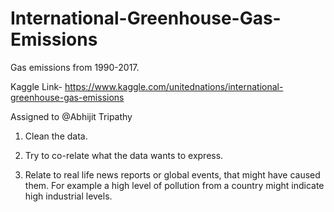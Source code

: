 # International-Greenhouse-Gas-Emissions
Gas emissions from 1990-2017.

Kaggle Link- https://www.kaggle.com/unitednations/international-greenhouse-gas-emissions

Assigned to @Abhijit Tripathy

1. Clean the data.

2. Try to co-relate what the data wants to express.

3. Relate to real life news reports or global events, that might have caused them. For example a high level of pollution from a country might indicate high industrial levels.
